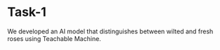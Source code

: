 # Task-1
We developed an AI model that distinguishes between wilted and fresh roses using Teachable Machine.
